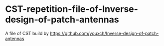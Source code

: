# CST-repetition-file-of-Inverse-design-of-patch-antennas
A file of CST build by https://github.com/youxch/Inverse-design-of-patch-antennas
